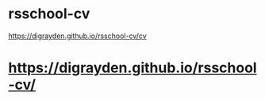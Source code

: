 # rsschool-cv

 <https://digrayden.github.io/rsschool-cv/cv>
# <https://digrayden.github.io/rsschool-cv/>
